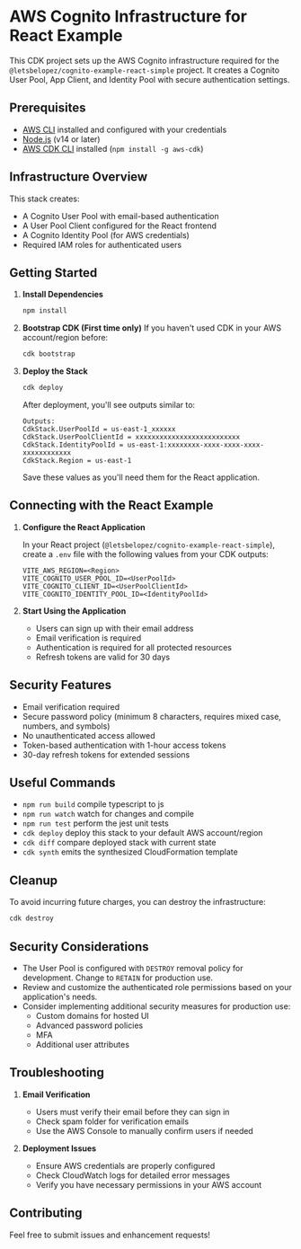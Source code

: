 # AWS Cognito Infrastructure for React Example

This CDK project sets up the AWS Cognito infrastructure required for the `@letsbelopez/cognito-example-react-simple` project. It creates a Cognito User Pool, App Client, and Identity Pool with secure authentication settings.

## Prerequisites

- [AWS CLI](https://aws.amazon.com/cli/) installed and configured with your credentials
- [Node.js](https://nodejs.org/) (v14 or later)
- [AWS CDK CLI](https://docs.aws.amazon.com/cdk/latest/guide/cli.html) installed (`npm install -g aws-cdk`)

## Infrastructure Overview

This stack creates:
- A Cognito User Pool with email-based authentication
- A User Pool Client configured for the React frontend
- A Cognito Identity Pool (for AWS credentials)
- Required IAM roles for authenticated users

## Getting Started

1. **Install Dependencies**
   ```bash
   npm install
   ```

2. **Bootstrap CDK (First time only)**
   If you haven't used CDK in your AWS account/region before:
   ```bash
   cdk bootstrap
   ```

3. **Deploy the Stack**
   ```bash
   cdk deploy
   ```

   After deployment, you'll see outputs similar to:
   ```
   Outputs:
   CdkStack.UserPoolId = us-east-1_xxxxxx
   CdkStack.UserPoolClientId = xxxxxxxxxxxxxxxxxxxxxxxxxx
   CdkStack.IdentityPoolId = us-east-1:xxxxxxxx-xxxx-xxxx-xxxx-xxxxxxxxxxxx
   CdkStack.Region = us-east-1
   ```

   Save these values as you'll need them for the React application.

## Connecting with the React Example

1. **Configure the React Application**
   
   In your React project (`@letsbelopez/cognito-example-react-simple`), create a `.env` file with the following values from your CDK outputs:

   ```env
   VITE_AWS_REGION=<Region>
   VITE_COGNITO_USER_POOL_ID=<UserPoolId>
   VITE_COGNITO_CLIENT_ID=<UserPoolClientId>
   VITE_COGNITO_IDENTITY_POOL_ID=<IdentityPoolId>
   ```

2. **Start Using the Application**
   - Users can sign up with their email address
   - Email verification is required
   - Authentication is required for all protected resources
   - Refresh tokens are valid for 30 days

## Security Features

- Email verification required
- Secure password policy (minimum 8 characters, requires mixed case, numbers, and symbols)
- No unauthenticated access allowed
- Token-based authentication with 1-hour access tokens
- 30-day refresh tokens for extended sessions

## Useful Commands

* `npm run build`   compile typescript to js
* `npm run watch`   watch for changes and compile
* `npm run test`    perform the jest unit tests
* `cdk deploy`      deploy this stack to your default AWS account/region
* `cdk diff`        compare deployed stack with current state
* `cdk synth`       emits the synthesized CloudFormation template

## Cleanup

To avoid incurring future charges, you can destroy the infrastructure:
```bash
cdk destroy
```

## Security Considerations

- The User Pool is configured with `DESTROY` removal policy for development. Change to `RETAIN` for production use.
- Review and customize the authenticated role permissions based on your application's needs.
- Consider implementing additional security measures for production use:
  - Custom domains for hosted UI
  - Advanced password policies
  - MFA
  - Additional user attributes

## Troubleshooting

1. **Email Verification**
   - Users must verify their email before they can sign in
   - Check spam folder for verification emails
   - Use the AWS Console to manually confirm users if needed

2. **Deployment Issues**
   - Ensure AWS credentials are properly configured
   - Check CloudWatch logs for detailed error messages
   - Verify you have necessary permissions in your AWS account

## Contributing

Feel free to submit issues and enhancement requests!
